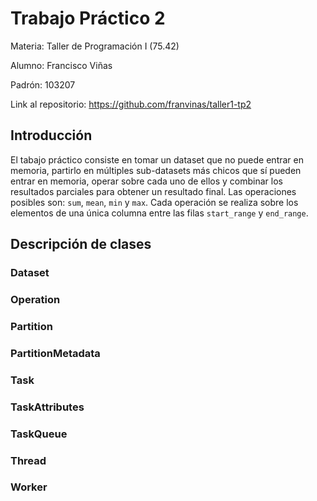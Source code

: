 # Trabajo Práctico 2

Materia: Taller de Programación I (75.42)

Alumno: Francisco Viñas

Padrón: 103207

Link al repositorio: https://github.com/franvinas/taller1-tp2


## Introducción

El tabajo práctico consiste en tomar un dataset que no puede entrar en memoria, partirlo en múltiples sub-datasets más chicos que sí pueden entrar en memoria, operar sobre cada uno de ellos y combinar los resultados parciales para obtener un resultado final. Las operaciones posibles son: `sum`, `mean`, `min` y `max`. Cada operación se realiza sobre los elementos de una única columna entre las filas `start_range` y `end_range`.

## Descripción de clases

### Dataset

### Operation

### Partition

### PartitionMetadata

### Task

### TaskAttributes

### TaskQueue

### Thread

### Worker
